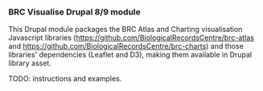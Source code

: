 ### BRC Visualise Drupal 8/9 module
This Drupal module packages the BRC Atlas and Charting visualisation Javascript libraries (https://github.com/BiologicalRecordsCentre/brc-atlas and https://github.com/BiologicalRecordsCentre/brc-charts) and those libraries' dependencies (Leaflet and D3), making them available in Drupal library asset.

TODO: instructions and examples.

